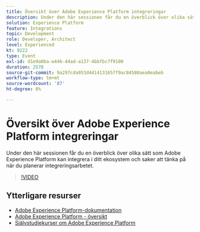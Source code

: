 ```yaml
---
title: Översikt över Adobe Experience Platform integreringar
description: Under den här sessionen får du en överblick över olika sätt som Adobe Experience Platform kan integrera i ditt ekosystem och saker att tänka på när du planerar integreringsarbetet.
solution: Experience Platform
feature: Integrations
topic: Development
role: Developer, Architect
level: Experienced
kt: 9222
type: Event
exl-id: d1e9a0ba-e446-44ad-a137-4bbfbc7f9100
duration: 2578
source-git-commit: 9a297cda953d4414131657f9ac84580aea0eabeb
workflow-type: tm+mt
source-wordcount: '87'
ht-degree: 8%

---
```


# Översikt över Adobe Experience Platform integreringar

Under den här sessionen får du en överblick över olika sätt som Adobe Experience Platform kan integrera i ditt ekosystem och saker att tänka på när du planerar integreringsarbetet.


>[!VIDEO](https://video.tv.adobe.com/v/337715/?quality=12&learn=on&hidetitle=true)

## Ytterligare resurser

- [Adobe Experience Platform-dokumentation](https://experienceleague.adobe.com/docs/experience-platform.html?lang=sv-SE)
- [Adobe Experience Platform - översikt](https://experienceleague.adobe.com/docs/experience-platform/landing/home.html?lang=sv-SE)
- [Självstudiekurser om Adobe Experience Platform](https://experienceleague.adobe.com/docs/platform-learn/tutorials/overview.html?lang=sv)
